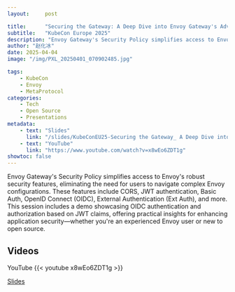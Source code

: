 ```yaml
---
layout:     post

title:      "Securing the Gateway: A Deep Dive into Envoy Gateway's Advanced Security Policy"
subtitle:   "KubeCon Europe 2025"
description: "Envoy Gateway's Security Policy simplifies access to Envoy's robust security features, eliminating the need for users to navigate complex Envoy configurations. These features include CORS, JWT authentication, Basic Auth, OpenID Connect (OIDC), External Authentication (Ext Auth), and more. This session includes a demo showcasing OIDC authentication and authorization based on JWT claims, offering practical insights for enhancing application security—whether you're an experienced Envoy user or new to open source."
author: "赵化冰"
date: 2025-04-04
image: "/img/PXL_20250401_070902485.jpg"

tags:
    - KubeCon
    - Envoy
    - MetaProtocol
categories:
    - Tech
    - Open Source
    - Presentations
metadata:
    - text: "Slides"
      link: "/slides/KubeConEU25-Securing the Gateway_ A Deep Dive into Envoy Gateway's Advanced Security Policy.pdf"
    - text: "YouTube"
      link: "https://www.youtube.com/watch?v=x8wEo6ZDT1g"
showtoc: false
---
```


Envoy Gateway's Security Policy simplifies access to Envoy's robust security features, eliminating the need for users to navigate complex Envoy configurations. These features include CORS, JWT authentication, Basic Auth, OpenID Connect (OIDC), External Authentication (Ext Auth), and more. This session includes a demo showcasing OIDC authentication and authorization based on JWT claims, offering practical insights for enhancing application security—whether you're an experienced Envoy user or new to open source.

## Videos

YouTube
{{< youtube x8wEo6ZDT1g >}}

[Slides](http://localhost:57825/slides/KubeConEU25-Securing%20the%20Gateway_%20A%20Deep%20Dive%20into%20Envoy%20Gateway%27s%20Advanced%20Security%20Policy.pdf)
